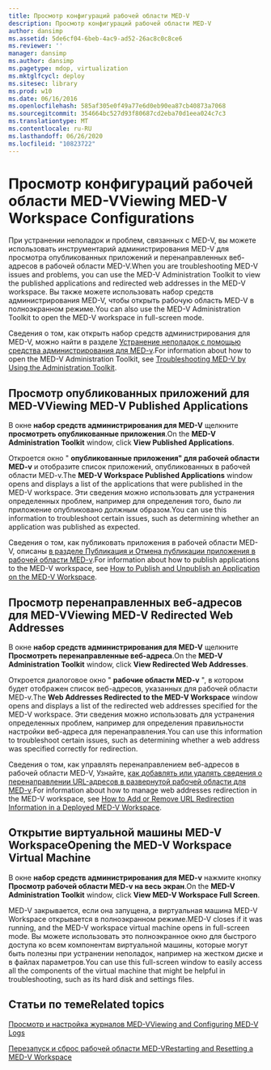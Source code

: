 ```yaml
---
title: Просмотр конфигураций рабочей области MED-V
description: Просмотр конфигураций рабочей области MED-V
author: dansimp
ms.assetid: 5de6cf04-6beb-4ac9-ad52-26ac8c0c8ce6
ms.reviewer: ''
manager: dansimp
ms.author: dansimp
ms.pagetype: mdop, virtualization
ms.mktglfcycl: deploy
ms.sitesec: library
ms.prod: w10
ms.date: 06/16/2016
ms.openlocfilehash: 585af305e0f49a77e6d0eb90ea87cb40873a7068
ms.sourcegitcommit: 354664bc527d93f80687cd2eba70d1eea024c7c3
ms.translationtype: MT
ms.contentlocale: ru-RU
ms.lasthandoff: 06/26/2020
ms.locfileid: "10823722"
---
```

# <span data-ttu-id="8c4c6-103">Просмотр конфигураций рабочей области MED-V</span><span class="sxs-lookup"><span data-stu-id="8c4c6-103">Viewing MED-V Workspace Configurations</span></span>


<span data-ttu-id="8c4c6-104">При устранении неполадок и проблем, связанных с MED-V, вы можете использовать инструментарий администрирования MED-V для просмотра опубликованных приложений и перенаправленных веб-адресов в рабочей области MED-V.</span><span class="sxs-lookup"><span data-stu-id="8c4c6-104">When you are troubleshooting MED-V issues and problems, you can use the MED-V Administration Toolkit to view the published applications and redirected web addresses in the MED-V workspace.</span></span> <span data-ttu-id="8c4c6-105">Вы также можете использовать набор средств администрирования MED-V, чтобы открыть рабочую область MED-V в полноэкранном режиме.</span><span class="sxs-lookup"><span data-stu-id="8c4c6-105">You can also use the MED-V Administration Toolkit to open the MED-V workspace in full-screen mode.</span></span>

<span data-ttu-id="8c4c6-106">Сведения о том, как открыть набор средств администрирования для MED-V, можно найти в разделе [Устранение неполадок с помощью средства администрирования для MED-v](troubleshooting-med-v-by-using-the-administration-toolkit.md).</span><span class="sxs-lookup"><span data-stu-id="8c4c6-106">For information about how to open the MED-V Administration Toolkit, see [Troubleshooting MED-V by Using the Administration Toolkit](troubleshooting-med-v-by-using-the-administration-toolkit.md).</span></span>

## <span data-ttu-id="8c4c6-107">Просмотр опубликованных приложений для MED-V</span><span class="sxs-lookup"><span data-stu-id="8c4c6-107">Viewing MED-V Published Applications</span></span>


<span data-ttu-id="8c4c6-108">В окне **набор средств администрирования для MED-V** щелкните **просмотреть опубликованные приложения**.</span><span class="sxs-lookup"><span data-stu-id="8c4c6-108">On the **MED-V Administration Toolkit** window, click **View Published Applications**.</span></span>

<span data-ttu-id="8c4c6-109">Откроется окно " **опубликованные приложения" для рабочей области MED-v** и отобразите список приложений, опубликованных в рабочей области MED-v.</span><span class="sxs-lookup"><span data-stu-id="8c4c6-109">The **MED-V Workspace Published Applications** window opens and displays a list of the applications that were published in the MED-V workspace.</span></span> <span data-ttu-id="8c4c6-110">Эти сведения можно использовать для устранения определенных проблем, например для определения того, было ли приложение опубликовано должным образом.</span><span class="sxs-lookup"><span data-stu-id="8c4c6-110">You can use this information to troubleshoot certain issues, such as determining whether an application was published as expected.</span></span>

<span data-ttu-id="8c4c6-111">Сведения о том, как публиковать приложения в рабочей области MED-V, описаны [в разделе Публикация и Отмена публикации приложения в рабочей области MED-v](how-to-publish-and-unpublish-an-application-on-the-med-v-workspace.md).</span><span class="sxs-lookup"><span data-stu-id="8c4c6-111">For information about how to publish applications to the MED-V workspace, see [How to Publish and Unpublish an Application on the MED-V Workspace](how-to-publish-and-unpublish-an-application-on-the-med-v-workspace.md).</span></span>

## <span data-ttu-id="8c4c6-112">Просмотр перенаправленных веб-адресов для MED-V</span><span class="sxs-lookup"><span data-stu-id="8c4c6-112">Viewing MED-V Redirected Web Addresses</span></span>


<span data-ttu-id="8c4c6-113">В окне **набор средств администрирования для MED-V** щелкните **Просмотреть перенаправленные веб-адреса**.</span><span class="sxs-lookup"><span data-stu-id="8c4c6-113">On the **MED-V Administration Toolkit** window, click **View Redirected Web Addresses**.</span></span>

<span data-ttu-id="8c4c6-114">Откроется диалоговое окно " **рабочие области MED-v** ", в котором будет отображен список веб-адресов, указанных для рабочей области MED-v.</span><span class="sxs-lookup"><span data-stu-id="8c4c6-114">The **Web Addresses Redirected to the MED-V Workspace** window opens and displays a list of the redirected web addresses specified for the MED-V workspace.</span></span> <span data-ttu-id="8c4c6-115">Эти сведения можно использовать для устранения определенных проблем, например для определения правильности настройки веб-адреса для перенаправления.</span><span class="sxs-lookup"><span data-stu-id="8c4c6-115">You can use this information to troubleshoot certain issues, such as determining whether a web address was specified correctly for redirection.</span></span>

<span data-ttu-id="8c4c6-116">Сведения о том, как управлять перенаправлением веб-адресов в рабочей области MED-V, Узнайте, [как добавлять или удалять сведения о перенаправлении URL-адресов в развернутой рабочей области для MED-v](how-to-add-or-remove-url-redirection-information-in-a-deployed-med-v-workspace.md).</span><span class="sxs-lookup"><span data-stu-id="8c4c6-116">For information about how to manage web addresses redirection in the MED-V workspace, see [How to Add or Remove URL Redirection Information in a Deployed MED-V Workspace](how-to-add-or-remove-url-redirection-information-in-a-deployed-med-v-workspace.md).</span></span>

## <a href="" id="bkmk-fullscreen"></a><span data-ttu-id="8c4c6-117">Открытие виртуальной машины MED-V Workspace</span><span class="sxs-lookup"><span data-stu-id="8c4c6-117">Opening the MED-V Workspace Virtual Machine</span></span>


<span data-ttu-id="8c4c6-118">В окне **набор средств администрирования для MED-v** нажмите кнопку **Просмотр рабочей области MED-v на весь экран**.</span><span class="sxs-lookup"><span data-stu-id="8c4c6-118">On the **MED-V Administration Toolkit** window, click **View MED-V Workspace Full Screen**.</span></span>

<span data-ttu-id="8c4c6-119">MED-V закрывается, если она запущена, а виртуальная машина MED-V Workspace открывается в полноэкранном режиме.</span><span class="sxs-lookup"><span data-stu-id="8c4c6-119">MED-V closes if it was running, and the MED-V workspace virtual machine opens in full-screen mode.</span></span> <span data-ttu-id="8c4c6-120">Вы можете использовать это полноэкранное окно для быстрого доступа ко всем компонентам виртуальной машины, которые могут быть полезны при устранении неполадок, например на жестком диске и в файлах параметров.</span><span class="sxs-lookup"><span data-stu-id="8c4c6-120">You can use this full-screen window to easily access all the components of the virtual machine that might be helpful in troubleshooting, such as its hard disk and settings files.</span></span>

## <span data-ttu-id="8c4c6-121">Статьи по теме</span><span class="sxs-lookup"><span data-stu-id="8c4c6-121">Related topics</span></span>


[<span data-ttu-id="8c4c6-122">Просмотр и настройка журналов MED-V</span><span class="sxs-lookup"><span data-stu-id="8c4c6-122">Viewing and Configuring MED-V Logs</span></span>](viewing-and-configuring-med-v-logs.md)

[<span data-ttu-id="8c4c6-123">Перезапуск и сброс рабочей области MED-V</span><span class="sxs-lookup"><span data-stu-id="8c4c6-123">Restarting and Resetting a MED-V Workspace</span></span>](restarting-and-resetting-a-med-v-workspace.md)

 

 





